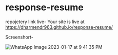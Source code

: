 # response-resume

repojetery link live- Your site is live at https://dharmendr963.github.io/response-resume/

Screenshort-

![WhatsApp Image 2023-01-17 at 9 41 35 PM](https://user-images.githubusercontent.com/114353361/213094852-21a233ce-aef9-4162-bec7-7ef86b365e5c.jpg)
